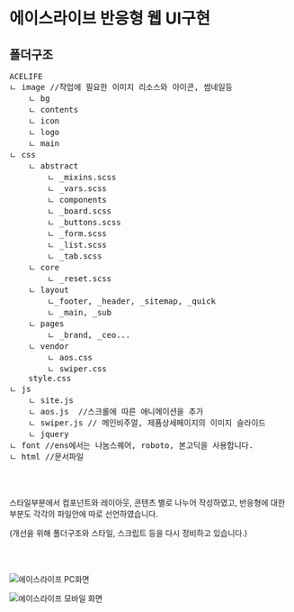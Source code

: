<h1>에이스라이브 반응형 웹 UI구현</h1>


<h2>폴더구조</h2>
<pre>
ACELIFE 
ㄴ image //작업에 필요한 이미지 리소스와 아이콘, 썸네일등 
	ㄴ bg
	ㄴ contents 
   	ㄴ icon
	ㄴ logo
   	ㄴ main
ㄴ css 
	ㄴ abstract 
    	ㄴ _mixins.scss
        ㄴ _vars.scss
    	ㄴ components 
    	ㄴ _board.scss
        ㄴ _buttons.scss
        ㄴ _form.scss
        ㄴ _list.scss
        ㄴ _tab.scss
    ㄴ core
    	ㄴ _reset.scss
    ㄴ layout
    	ㄴ_footer, _header, _sitemap, _quick 
        ㄴ _main, _sub
    ㄴ pages
    	ㄴ _brand, _ceo... 
    ㄴ vendor 
    	ㄴ aos.css
        ㄴ swiper.css 
    style.css 
ㄴ js		
    ㄴ site.js 
    ㄴ aos.js  //스크롤에 따른 애니메이션을 추가 
    ㄴ swiper.js // 메인비주얼, 제품상세페이지의 이미지 슬라이드 
    ㄴ jquery 
ㄴ font //ens에서는 나눔스퀘어, roboto, 본고딕을 사용합니다.
ㄴ html //문서파일
</pre>



<br /><br />

스타일부분에서 컴포넌트와 레이아웃, 콘텐츠 별로 나누어 작성하였고, 반응형에 대한 부분도 각각의 파일안에 따로 선언하였습니다. 



(개선을 위해 폴더구조와 스타일, 스크립트 등을  다시 정비하고 있습니다.)


<br /><br />

![에이스라이프 PC화면](https://user-images.githubusercontent.com/54253060/159150245-2fb22942-a556-4c55-8f8c-4f3d9a42771e.jpeg)





![에이스라이프 모바일 화면](https://user-images.githubusercontent.com/54253060/159150242-68233b3f-5b3f-41e1-910b-eb50890593fe.png)





